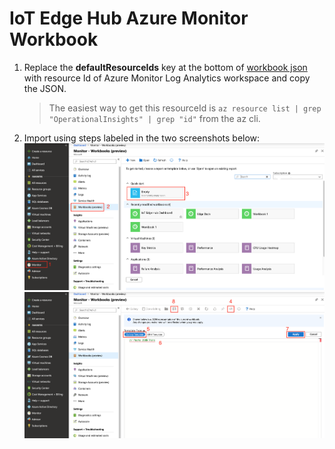 # IoT Edge Hub Azure Monitor Workbook

1. Replace the **defaultResourceIds** key at the bottom of [workbook json]() with resource Id of Azure Monitor Log Analytics workspace and copy the JSON.
    >The easiest way to get this resourceId is `az resource list | grep "OperationalInsights" | grep "id"` from the az cli.

1. Import using steps labeled in the two screenshots below:
    ![media/steps-1-2-3.png](media/steps-1-2-3.png)
    ![media/steps-4-5-6-7-8.png](media/steps-4-5-6-7-8.png)

